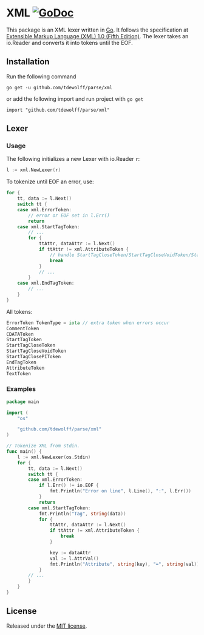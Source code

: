 # XML [![GoDoc](http://godoc.org/github.com/tdewolff/parse/xml?status.svg)](http://godoc.org/github.com/tdewolff/parse/xml)

This package is an XML lexer written in [Go][1]. It follows the specification at [Extensible Markup Language (XML) 1.0 (Fifth Edition)](http://www.w3.org/TR/REC-xml/). The lexer takes an io.Reader and converts it into tokens until the EOF.

## Installation
Run the following command

	go get -u github.com/tdewolff/parse/xml

or add the following import and run project with `go get`

	import "github.com/tdewolff/parse/xml"

## Lexer
### Usage
The following initializes a new Lexer with io.Reader `r`:
``` go
l := xml.NewLexer(r)
```

To tokenize until EOF an error, use:
``` go
for {
	tt, data := l.Next()
	switch tt {
	case xml.ErrorToken:
		// error or EOF set in l.Err()
		return
	case xml.StartTagToken:
		// ...
		for {
			ttAttr, dataAttr := l.Next()
			if ttAttr != xml.AttributeToken {
				// handle StartTagCloseToken/StartTagCloseVoidToken/StartTagClosePIToken
				break
			}
			// ...
		}
	case xml.EndTagToken:
		// ...
	}
}
```

All tokens:
``` go
ErrorToken TokenType = iota // extra token when errors occur
CommentToken
CDATAToken
StartTagToken
StartTagCloseToken
StartTagCloseVoidToken
StartTagClosePIToken
EndTagToken
AttributeToken
TextToken
```

### Examples
``` go
package main

import (
	"os"

	"github.com/tdewolff/parse/xml"
)

// Tokenize XML from stdin.
func main() {
	l := xml.NewLexer(os.Stdin)
	for {
		tt, data := l.Next()
		switch tt {
		case xml.ErrorToken:
			if l.Err() != io.EOF {
				fmt.Println("Error on line", l.Line(), ":", l.Err())
			}
			return
		case xml.StartTagToken:
			fmt.Println("Tag", string(data))
			for {
				ttAttr, dataAttr := l.Next()
				if ttAttr != xml.AttributeToken {
					break
				}

				key := dataAttr
				val := l.AttrVal()
				fmt.Println("Attribute", string(key), "=", string(val))
			}
		// ...
		}
	}
}
```

## License
Released under the [MIT license](https://github.com/tdewolff/parse/blob/master/LICENSE.md).

[1]: http://golang.org/ "Go Language"
